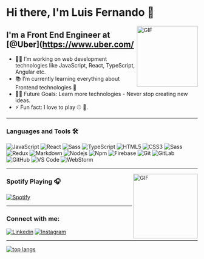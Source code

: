 # Hi there, I'm Luis Fernando 👋

<img align="right" alt="GIF" height="160px" src="https://media.giphy.com/media/du3J3cXyzhj75IOgvA/giphy.gif" />

## I'm a Front End Engineer at [@Uber](https://www.uber.com/

- 👨‍💻 I’m working on web development technologies like JavaScript, React, TypeScript, Angular etc.
- 📚 I’m currently learning everything about Frontend technologies 💎
- 💪🏼 Future Goals: Learn more technologies - Never stop creating new ideas.
- ⚡ Fun fact: I love to play ⚾  🏐.

---


### Languages and Tools 🛠 

![JavaScript](https://img.shields.io/badge/-JavaScript-%23F7DF1C?style=flat-square&logo=javascript&logoColor=000000&labelColor=%23F7DF1C&color=%23FFCE5A)
![React](https://img.shields.io/badge/-React-61DAFB?style=flat-square&logo=react&logoColor=ffffff)
![Sass](https://img.shields.io/badge/Sass-CC6699?style=flat-square&logo=sass&logoColor=white)
![TypeScript](https://img.shields.io/badge/TypeScript-007ACC?style=flat-square&logo=typescript&logoColor=white)
![HTML5](https://img.shields.io/badge/-HTML5-%23E44D27?style=flat-square&logo=html5&logoColor=ffffff)
![CSS3](https://img.shields.io/badge/-CSS3-%231572B6?style=flat-square&logo=css3)
![Sass](https://img.shields.io/badge/-Sass-%23CC6699?style=flat-square&logo=sass&logoColor=ffffff)
![Redux](https://img.shields.io/badge/Redux-593D88?style=flat-square&logo=redux&logoColor=white)
![Markdown](https://img.shields.io/badge/-Markdown-000000?style=flat-square&logo=markdown)
![Nodejs](https://img.shields.io/badge/-Nodejs-339933?style=flat-square&logo=Node.js&logoColor=ffffff)
![Npm](https://img.shields.io/badge/-npm-CB3837?style=flat-square&logo=npm)
![Firebase](https://img.shields.io/badge/-Firebase-FFCA28?style=flat-square&logo=firebase&logoColor=ffffff)
![Git](https://img.shields.io/badge/-Git-%23F05032?style=flat-square&logo=git&logoColor=%23ffffff)
![GitLab](https://img.shields.io/badge/-GitLab-FCA121?style=flat-square&logo=gitlab)
![GitHub](https://img.shields.io/badge/-GitHub-181717?style=flat-square&logo=github)
![VS Code](http://img.shields.io/badge/-VS%20Code-007ACC?style=flat-square&logo=visual-studio-code&logoColor=ffffff)
![WebStorm](https://img.shields.io/badge/WebStorm-000000?style=flat-square&logo=WebStorm&logoColor=white)
<br/>

---

<img align="right" alt="GIF" height="170px" src="https://media.giphy.com/media/J5B1Y8QZnzXXbLQIBu/giphy.gif" />

### Spotify Playing 🎧
[![Spotify](https://spotify-github-readme.vercel.app/api/spotify)](https://open.spotify.com/collection/tracks)

---
### Connect with me:
[![Linkedin](https://img.shields.io/badge/LinkedIn-0077B5?style=for-the-badge&logo=linkedin&logoColor=white)](https://www.linkedin.com/in/luis-fernando-fern%C3%A1ndez-cruz-056054168/) [![Instagram](https://img.shields.io/badge/Instagram-E4405F?style=for-the-badge&logo=instagram&logoColor=white)](https://www.instagram.com/feeernndo/)

---

[![top langs](https://github-readme-stats.vercel.app/api/top-langs/?username=fernandoox)](https://open.spotify.com/user/1285948528)





